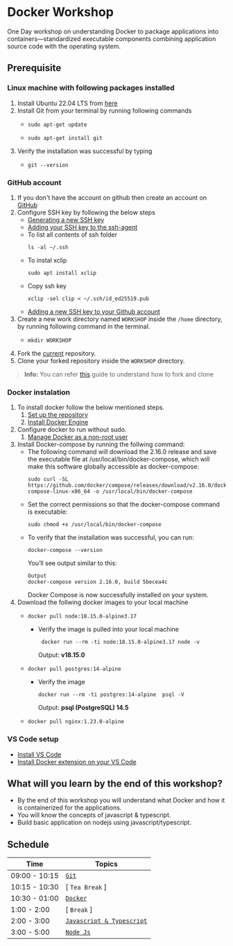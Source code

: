 # Docker Workshop

One Day workshop on understanding Docker to package applications into containers—standardized executable components combining application source code with the operating system.

## Prerequisite

### Linux machine with following packages installed
  1. Install Ubuntu 22.04 LTS from [here](https://releases.ubuntu.com/22.04/)
  2. Install Git from your terminal by running following commands
     -   ```
         sudo apt-get update
         ```
     -   ```
         sudo apt-get install git
         ```
  3. Verify the installation was successful by typing
     -   ```
         git --version
         ```

### GitHub account
  1.  If you don't have the account on github then create an account on [GitHub](https://github.com/join)
  2. Configure SSH key by following the below steps
      - [Generating a new SSH key](https://docs.github.com/en/authentication/connecting-to-github-with-ssh/generating-a-new-ssh-key-and-adding-it-to-the-ssh-agent#generating-a-new-ssh-key)
      - [Adding your SSH key to the ssh-agent](https://docs.github.com/en/authentication/connecting-to-github-with-ssh/generating-a-new-ssh-key-and-adding-it-to-the-ssh-agent#adding-your-ssh-key-to-the-ssh-agent)
      - To list all contents of ssh folder
         ```
         ls -al ~/.ssh
         ```
      - To instal xclip
         ```
         sudo apt install xclip
         ```
      - Copy ssh key
         ```
         xclip -sel clip < ~/.ssh/id_ed25519.pub
         ```
      - [Adding a new SSH key to your Github account](https://docs.github.com/en/authentication/connecting-to-github-with-ssh/adding-a-new-ssh-key-to-your-github-account#adding-a-new-ssh-key-to-your-account)
  3.  Create a new work directory named `WORKSHOP` inside the `/home` directory, by running following command in the terminal.
      -  ```
         mkdir WORKSHOP
         ```
  4.  Fork the [current](https://github.com/UniCourt/WebApp-Workshop1) repository.
  5.  Clone your forked repository inside the `WORKSHOP` directory.
    
> **Info:**
> You can refer [this](https://docs.github.com/en/get-started/quickstart/fork-a-repo) guide to understand how to fork and clone

### Docker instalation
  1.  To install docker follow the below mentioned steps.
      1.  [Set up the repository](https://docs.docker.com/engine/install/ubuntu/#install-using-the-repository:~:text=from%20the%20repository.-,Set%20up%20the%20repository,-Update%20the%20apt)
      2.  [Install Docker Engine](https://docs.docker.com/engine/install/ubuntu/#:~:text=/dev/null-,Install%20Docker%20Engine,-Update%20the%20apt)
  2. Configure docker to run without sudo.
     1. [Manage Docker as a non-root user](https://docs.docker.com/engine/install/linux-postinstall/)
  3. Install Docker-compose by running the follwing command:
      - The following command will download the 2.16.0 release and save the executable file at /usr/local/bin/docker-compose, which will make this software globally accessible as docker-compose:
         ```
         sudo curl -SL https://github.com/docker/compose/releases/download/v2.16.0/docker-compose-linux-x86_64 -o /usr/local/bin/docker-compose
         ```
      - Set the correct permissions so that the docker-compose command is executable:
         ```
         sudo chmod +x /usr/local/bin/docker-compose
         ```
      - To verify that the installation was successful, you can run:
         ```
         docker-compose --version
         ```
         You’ll see output similar to this:
         ```
         Output
         docker-compose version 2.16.0, build 5becea4c
         ```
         Docker Compose is now successfully installed on your system.
  4. Download the follwing docker images to your local machine  
     -   ```
         docker pull node:18.15.0-alpine3.17
         ```
         - Verify the image is pulled into your local machine
           ``` 
            docker run --rm -ti node:18.15.0-alpine3.17 node -v
            ```
            Output: **v18.15.0**
     -   ```
         docker pull postgres:14-alpine
         ```
         - Verify the image
            ```
            docker run --rm -ti postgres:14-alpine  psql -V
            ```
            Output: **psql (PostgreSQL) 14.5**
     -   ```
         docker pull nginx:1.23.0-alpine
         ```

### VS Code setup
   - [Install VS Code](https://code.visualstudio.com/Download)
   - [Install Docker extension on your VS Code](https://marketplace.visualstudio.com/items?itemName=ms-azuretools.vscode-docker)

## What will you learn by the end of this workshop?
- By the end of this workshop you will understand what Docker and how it is containerized for the applications.
- You will know the concepts of javascript & typescript.
- Build basic application on nodejs using javascript/typescript.

## **Schedule**
| Time                    |   Topics
| --                      |   --
| 09:00 - 10:15           |  [`Git`](/Git/Git_Workshop.pdf)
| 10:15 - 10:30           |  [ `Tea Break` ]
| 10:30 - 01:00           |  [`Docker`](/Docker/Docker.pdf)
| 1:00  - 2:00            |  [ `Break` ]
| 2:00  - 3:00            |  [`Javascript & Typescript`](/JS%20and%20TS/JavaScript%20and%20Typescript.pdf)
| 3:00  - 5:00            |  [ `Node Js` ](/NodeJs/NodeJs.pdf)